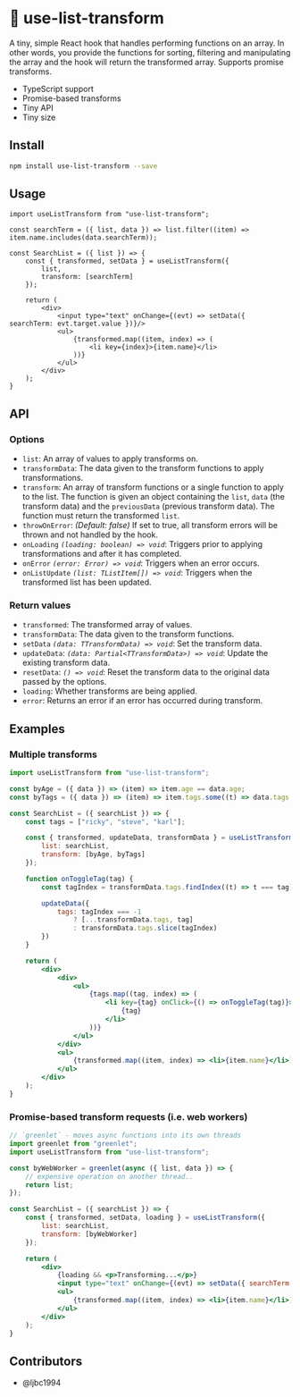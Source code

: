 # 🤖 use-list-transform
A tiny, simple React hook that handles performing functions on an array. In other words, you provide the functions for sorting, filtering and manipulating the array and the hook will return the transformed array. Supports promise transforms.

- TypeScript support
- Promise-based transforms
- Tiny API
- Tiny size

## Install

```bash
npm install use-list-transform --save
```

## Usage

```tsx
import useListTransform from "use-list-transform";

const searchTerm = ({ list, data }) => list.filter((item) => item.name.includes(data.searchTerm)); 

const SearchList = ({ list }) => {
    const { transformed, setData } = useListTransform({ 
        list, 
        transform: [searchTerm] 
    });

    return (
        <div>
            <input type="text" onChange={(evt) => setData({ searchTerm: evt.target.value })}/>
            <ul>
                {transformed.map((item, index) => (
                    <li key={index}>{item.name}</li>
                ))}
            </ul>
        </div>
    );
}
```

## API

### Options

- `list`: An array of values to apply transforms on.
- `transformData`: The data given to the transform functions to apply transformations.
- `transform`: An array of transform functions or a single function to apply to the list. The function is given an object containing the `list`, `data` (the transform data) and the `previousData` (previous transform data). The function must return the transformed `list`.
- `throwOnError`: *(Default: false)* If set to true, all transform errors will be thrown and not handled by the hook.
- `onLoading` *`(loading: boolean) => void`*: Triggers prior to applying transformations and after it has completed.
- `onError` *`(error: Error) => void`*: Triggers when an error occurs. 
- `onListUpdate` *`(list: TListItem[]) => void`*: Triggers when the transformed list has been updated. 

### Return values

- `transformed`: The transformed array of values.
- `transformData`: The data given to the transform functions.
- `setData` *`(data: TTransformData) => void`*: Set the transform data.
- `updateData`: *`(data: Partial<TTransformData>) => void`*: Update the existing transform data.
- `resetData`: *`() => void`*: Reset the transform data to the original data passed by the options.
- `loading`: Whether transforms are being applied.
- `error`: Returns an error if an error has occurred during transform.

## Examples

### Multiple transforms

```jsx
import useListTransform from "use-list-transform";

const byAge = ({ data }) => (item) => item.age == data.age;
const byTags = ({ data }) => (item) => item.tags.some((t) => data.tags.include(t));

const SearchList = ({ searchList }) => {
    const tags = ["ricky", "steve", "karl"];

    const { transformed, updateData, transformData } = useListTransform({ 
        list: searchList, 
        transform: [byAge, byTags] 
    });

    function onToggleTag(tag) {
        const tagIndex = transformData.tags.findIndex((t) => t === tag);

        updateData({
            tags: tagIndex === -1 
                ? [...transformData.tags, tag]
                : transformData.tags.slice(tagIndex)
        })
    }

    return (
        <div>
            <div>
                <ul>
                    {tags.map((tag, index) => (
                        <li key={tag} onClick={() => onToggleTag(tag)}>
                            {tag}
                        </li>
                    ))}
                </ul>
            </div>
            <ul>
                {transformed.map((item, index) => <li>{item.name}</li>)}
            </ul>
        </div>
    );
}
```

### Promise-based transform requests (i.e. web workers)

```jsx
// `greenlet` - moves async functions into its own threads
import greenlet from "greenlet";
import useListTransform from "use-list-transform";

const byWebWorker = greenlet(async ({ list, data }) => {
    // expensive operation on another thread..
    return list;
});

const SearchList = ({ searchList }) => {
    const { transformed, setData, loading } = useListTransform({ 
        list: searchList, 
        transform: [byWebWorker] 
    });

    return (
        <div>
            {loading && <p>Transforming...</p>}
            <input type="text" onChange={(evt) => setData({ searchTerm: evt.target.value })}/>
            <ul>
                {transformed.map((item, index) => <li>{item.name}</li>)}
            </ul>
        </div>
    );
}
```

## Contributors

- @ljbc1994